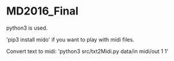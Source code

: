 # MD2016_Final

python3 is used.

'pip3 install mido' if you want to play with midi files.

Convert text to midi: 'python3 src/txt2Midi.py data/in midi/out 1 1'
